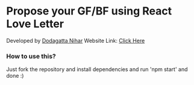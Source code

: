 # Propose your GF/BF using React Love Letter

Developed by [Dodagatta Nihar](https://instagram.com/rahul_nishit)
Website Link: [Click Here](https://react-love-letter.vercel.app)

### How to use this?
Just fork the repository and install dependencies and run 'npm start' and done :)

